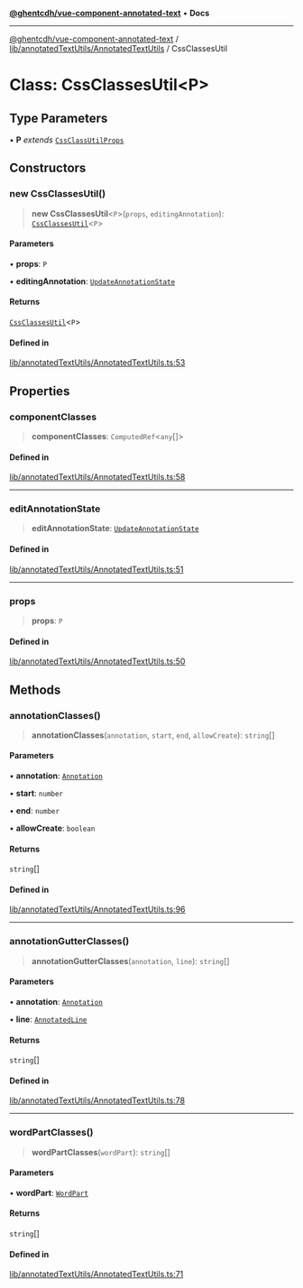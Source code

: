 [**@ghentcdh/vue-component-annotated-text**](../../../../README.md) • **Docs**

***

[@ghentcdh/vue-component-annotated-text](../../../../modules.md) / [lib/annotatedTextUtils/AnnotatedTextUtils](../README.md) / CssClassesUtil

# Class: CssClassesUtil\<P\>

## Type Parameters

• **P** *extends* [`CssClassUtilProps`](../type-aliases/CssClassUtilProps.md)

## Constructors

### new CssClassesUtil()

> **new CssClassesUtil**\<`P`\>(`props`, `editingAnnotation`): [`CssClassesUtil`](CssClassesUtil.md)\<`P`\>

#### Parameters

• **props**: `P`

• **editingAnnotation**: [`UpdateAnnotationState`](../../StateClasses/classes/UpdateAnnotationState.md)

#### Returns

[`CssClassesUtil`](CssClassesUtil.md)\<`P`\>

#### Defined in

[lib/annotatedTextUtils/AnnotatedTextUtils.ts:53](https://github.com/GhentCDH/vue_component_annotated_text/blob/6add7bb10a77b5452736ad4c56c99391d8dec5bd/src/lib/annotatedTextUtils/AnnotatedTextUtils.ts#L53)

## Properties

### componentClasses

> **componentClasses**: `ComputedRef`\<`any`[]\>

#### Defined in

[lib/annotatedTextUtils/AnnotatedTextUtils.ts:58](https://github.com/GhentCDH/vue_component_annotated_text/blob/6add7bb10a77b5452736ad4c56c99391d8dec5bd/src/lib/annotatedTextUtils/AnnotatedTextUtils.ts#L58)

***

### editAnnotationState

> **editAnnotationState**: [`UpdateAnnotationState`](../../StateClasses/classes/UpdateAnnotationState.md)

#### Defined in

[lib/annotatedTextUtils/AnnotatedTextUtils.ts:51](https://github.com/GhentCDH/vue_component_annotated_text/blob/6add7bb10a77b5452736ad4c56c99391d8dec5bd/src/lib/annotatedTextUtils/AnnotatedTextUtils.ts#L51)

***

### props

> **props**: `P`

#### Defined in

[lib/annotatedTextUtils/AnnotatedTextUtils.ts:50](https://github.com/GhentCDH/vue_component_annotated_text/blob/6add7bb10a77b5452736ad4c56c99391d8dec5bd/src/lib/annotatedTextUtils/AnnotatedTextUtils.ts#L50)

## Methods

### annotationClasses()

> **annotationClasses**(`annotation`, `start`, `end`, `allowCreate`): `string`[]

#### Parameters

• **annotation**: [`Annotation`](../../../../types/Annotation/interfaces/Annotation.md)

• **start**: `number`

• **end**: `number`

• **allowCreate**: `boolean`

#### Returns

`string`[]

#### Defined in

[lib/annotatedTextUtils/AnnotatedTextUtils.ts:96](https://github.com/GhentCDH/vue_component_annotated_text/blob/6add7bb10a77b5452736ad4c56c99391d8dec5bd/src/lib/annotatedTextUtils/AnnotatedTextUtils.ts#L96)

***

### annotationGutterClasses()

> **annotationGutterClasses**(`annotation`, `line`): `string`[]

#### Parameters

• **annotation**: [`Annotation`](../../../../types/Annotation/interfaces/Annotation.md)

• **line**: [`AnnotatedLine`](../../../../types/AnnotatedText/interfaces/AnnotatedLine.md)

#### Returns

`string`[]

#### Defined in

[lib/annotatedTextUtils/AnnotatedTextUtils.ts:78](https://github.com/GhentCDH/vue_component_annotated_text/blob/6add7bb10a77b5452736ad4c56c99391d8dec5bd/src/lib/annotatedTextUtils/AnnotatedTextUtils.ts#L78)

***

### wordPartClasses()

> **wordPartClasses**(`wordPart`): `string`[]

#### Parameters

• **wordPart**: [`WordPart`](../../../../types/AnnotatedText/interfaces/WordPart.md)

#### Returns

`string`[]

#### Defined in

[lib/annotatedTextUtils/AnnotatedTextUtils.ts:71](https://github.com/GhentCDH/vue_component_annotated_text/blob/6add7bb10a77b5452736ad4c56c99391d8dec5bd/src/lib/annotatedTextUtils/AnnotatedTextUtils.ts#L71)
